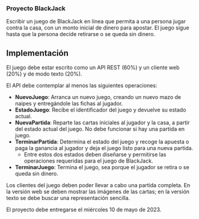### Proyecto BlackJack

Escribir un juego de BlackJack en línea que permita a una persona jugar contra la casa, con un monto inicial de dinero para apostar.
El juego sigue hasta que la persona decide retirarse o se queda sin dinero.

## Implementación

El juego debe estar escrito como un API REST (60%) y un cliente web (20%) y de modo texto (20%).

El API debe contemplar al menos las siguientes operaciones:

* **NuevoJuego**: Arranca un nuevo juego, creando un nuevo mazo de naipes y entregándole las fichas al jugador.
* **EstadoJuego**: Recibe el identificador del juego y devuelve su estado actual.
* **NuevaPartida**: Reparte las cartas iniciales al jugador y la casa, a partir del estado actual del juego. No debe funcionar si hay una partida en juego.
* **TerminarPartida**: Determina el estado del juego y recoge la apuesta o paga la ganancia al jugador y deja el juego listo para una nueva partida.
  * Entre estos dos estados deben diseñarse y permitirse las operaciones requeridas para el juego de BlackJack.
* **TerminarJuego**: Termina el juego, sea porque el jugador se retira o se queda sin dinero.

Los clientes del juego deben poder llevar a cabo una partida completa. En la versión web se deben mostrar las imágenes de las cartas; en la versión texto se debe buscar una representación sencilla.

El proyecto debe entregarse el miércoles 10 de mayo de 2023.
